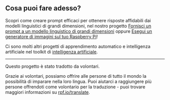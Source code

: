 ## Cosa puoi fare adesso?

Scopri come creare prompt efficaci per ottenere risposte affidabili dai modelli linguistici di grandi dimensioni, nel nostro progetto [Fornisci un prompt a un modello linguistico di grandi dimensioni](http://rpf.io/llmprompt) oppure [Esegui un generatore di immagini sul tuo Raspberry Pi](http://rpf.io/sdpi)!

Ci sono molti altri progetti di apprendimento automatico e intelligenza artificiale nel toolkit di [intelligenza artificiale](https://projects.raspberrypi.org/it-IT/pathways/ai-toolkit).

***

Questo progetto è stato tradotto da volontari.

Grazie ai volontari, possiamo offrire alle persone di tutto il mondo la possibilità di imparare nella loro lingua. Puoi aiutarci a raggiungere più persone offrendoti come volontario per la traduzione - puoi trovare maggiori informazioni su [rpf.io/translate](https://rpf.io/translate).

